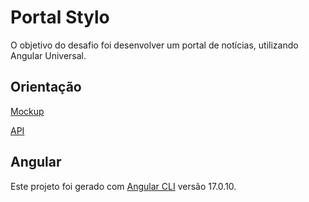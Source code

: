 # Portal Stylo

O objetivo do desafio foi desenvolver um portal de notícias, utilizando Angular Universal.

## Orientação

[Mockup](https://www.figma.com/proto/z8MA1EV4kk7lsqr0f9Dawh/PORTAL-STYLO?page-id=0%3A1&node-id=1-3&scaling=scale-down-width&starting-point-node-id=1%3A3&t=9bjwS80klo1j2FPL-1)

[API](https://documenter.getpostman.com/view/10608423/2s93eVWtPf)

## Angular

Este projeto foi gerado com [Angular CLI](https://github.com/angular/angular-cli) versão 17.0.10.
